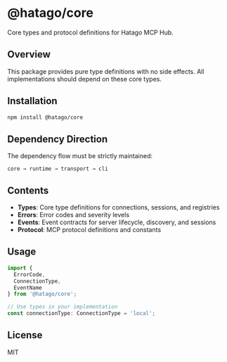# @hatago/core

Core types and protocol definitions for Hatago MCP Hub.

## Overview

This package provides pure type definitions with no side effects. All implementations should depend on these core types.

## Installation

```bash
npm install @hatago/core
```

## Dependency Direction

The dependency flow must be strictly maintained:
```
core → runtime → transport → cli
```

## Contents

- **Types**: Core type definitions for connections, sessions, and registries
- **Errors**: Error codes and severity levels
- **Events**: Event contracts for server lifecycle, discovery, and sessions
- **Protocol**: MCP protocol definitions and constants

## Usage

```typescript
import { 
  ErrorCode, 
  ConnectionType, 
  EventName 
} from '@hatago/core';

// Use types in your implementation
const connectionType: ConnectionType = 'local';
```

## License

MIT